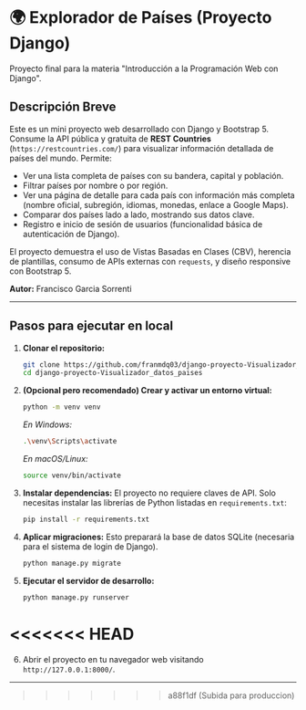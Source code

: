 # 🌍 Explorador de Países (Proyecto Django)

Proyecto final para la materia "Introducción a la Programación Web con Django".

## Descripción Breve

Este es un mini proyecto web desarrollado con Django y Bootstrap 5. Consume la API pública y gratuita de **REST Countries** (`https://restcountries.com/`) para visualizar información detallada de países del mundo. Permite:

* Ver una lista completa de países con su bandera, capital y población.
* Filtrar países por nombre o por región.
* Ver una página de detalle para cada país con información más completa (nombre oficial, subregión, idiomas, monedas, enlace a Google Maps).
* Comparar dos países lado a lado, mostrando sus datos clave.
* Registro e inicio de sesión de usuarios (funcionalidad básica de autenticación de Django).

El proyecto demuestra el uso de Vistas Basadas en Clases (CBV), herencia de plantillas, consumo de APIs externas con `requests`, y diseño responsive con Bootstrap 5.

**Autor:** Francisco Garcia Sorrenti

---

## Pasos para ejecutar en local

1.  **Clonar el repositorio:**
    ```bash
    git clone https://github.com/franmdq03/django-proyecto-Visualizador_datos_paises.git
    cd django-proyecto-Visualizador_datos_paises 
    ```

2.  **(Opcional pero recomendado) Crear y activar un entorno virtual:**
    ```bash
    python -m venv venv
    ```
    *En Windows:*
    ```bash
    .\venv\Scripts\activate
    ```
    *En macOS/Linux:*
    ```bash
    source venv/bin/activate
    ```

3.  **Instalar dependencias:**
    El proyecto no requiere claves de API. Solo necesitas instalar las librerías de Python listadas en `requirements.txt`:
    ```bash
    pip install -r requirements.txt
    ```

4.  **Aplicar migraciones:**
    Esto preparará la base de datos SQLite (necesaria para el sistema de login de Django).
    ```bash
    python manage.py migrate
    ```

5.  **Ejecutar el servidor de desarrollo:**
    ```bash
    python manage.py runserver
    ```
<<<<<<< HEAD
=======

6.  Abrir el proyecto en tu navegador web visitando `http://127.0.0.1:8000/`.

---
>>>>>>> a88f1df (Subida para produccion)
